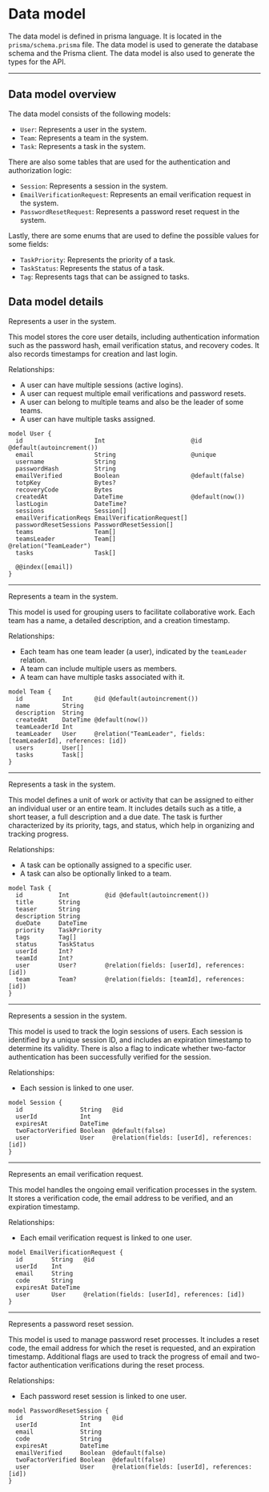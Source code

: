 # Data model

The data model is defined in prisma language. It is located in the `prisma/schema.prisma` file.
The data model is used to generate the database schema and the Prisma client.
The data model is also used to generate the types for the API.

---

## Data model overview

The data model consists of the following models:

- `User`: Represents a user in the system.
- `Team`: Represents a team in the system.
- `Task`: Represents a task in the system.

There are also some tables that are used for the authentication and authorization logic:

- `Session`: Represents a session in the system.
- `EmailVerificationRequest`: Represents an email verification request in the system.
- `PasswordResetRequest`: Represents a password reset request in the system.

Lastly, there are some enums that are used to define the possible values for some fields:

- `TaskPriority`: Represents the priority of a task.
- `TaskStatus`: Represents the status of a task.
- `Tag`: Represents tags that can be assigned to tasks.

## Data model details

Represents a user in the system.

This model stores the core user details, including authentication information such as the password hash, email
verification status, and recovery codes.
It also records timestamps for creation and last login.

Relationships:

- A user can have multiple sessions (active logins).
- A user can request multiple email verifications and password resets.
- A user can belong to multiple teams and also be the leader of some teams.
- A user can have multiple tasks assigned.

```prisma
model User {
  id                    Int                        @id @default(autoincrement())
  email                 String                     @unique
  username              String                     
  passwordHash          String                     
  emailVerified         Boolean                    @default(false)
  totpKey               Bytes?                     
  recoveryCode          Bytes                      
  createdAt             DateTime                   @default(now())
  lastLogin             DateTime?                  
  sessions              Session[]                  
  emailVerificationReqs EmailVerificationRequest[] 
  passwordResetSessions PasswordResetSession[]     
  teams                 Team[]                     
  teamsLeader           Team[]                     @relation("TeamLeader")
  tasks                 Task[]                     

  @@index([email])
}
```

---

Represents a team in the system.

This model is used for grouping users to facilitate collaborative work.
Each team has a name, a detailed description, and a creation timestamp.

Relationships:

- Each team has one team leader (a user), indicated by the `teamLeader` relation.
- A team can include multiple users as members.
- A team can have multiple tasks associated with it.

```prisma
model Team {
  id           Int      @id @default(autoincrement())
  name         String   
  description  String   
  createdAt    DateTime @default(now())
  teamLeaderId Int      
  teamLeader   User     @relation("TeamLeader", fields: [teamLeaderId], references: [id])
  users        User[]   
  tasks        Task[]   
}
```

---

Represents a task in the system.

This model defines a unit of work or activity that can be assigned to either an individual user or an entire team.
It includes details such as a title, a short teaser, a full description and a due date.
The task is further characterized by its priority, tags, and status, which help in organizing and tracking progress.

Relationships:

- A task can be optionally assigned to a specific user.
- A task can also be optionally linked to a team.

```prisma
model Task {
  id          Int          @id @default(autoincrement())
  title       String       
  teaser      String       
  description String       
  dueDate     DateTime     
  priority    TaskPriority 
  tags        Tag[]        
  status      TaskStatus   
  userId      Int?         
  teamId      Int?         
  user        User?        @relation(fields: [userId], references: [id])
  team        Team?        @relation(fields: [teamId], references: [id])
}
```

---

Represents a session in the system.

This model is used to track the login sessions of users.
Each session is identified by a unique session ID, and includes an expiration timestamp to determine its validity.
There is also a flag to indicate whether two-factor authentication has been successfully verified for the session.

Relationships:

- Each session is linked to one user.

```prisma
model Session {
  id                String   @id
  userId            Int      
  expiresAt         DateTime 
  twoFactorVerified Boolean  @default(false)
  user              User     @relation(fields: [userId], references: [id])
}
```

---

Represents an email verification request.

This model handles the ongoing email verification processes in the system.
It stores a verification code, the email address to be verified, and an expiration timestamp.

Relationships:

- Each email verification request is linked to one user.

```prisma
model EmailVerificationRequest {
  id        String   @id
  userId    Int      
  email     String   
  code      String   
  expiresAt DateTime 
  user      User     @relation(fields: [userId], references: [id])
}
```

---

Represents a password reset session.

This model is used to manage password reset processes.
It includes a reset code, the email address for which the reset is requested, and an expiration timestamp.
Additional flags are used to track the progress of email and two-factor authentication verifications during the reset
process.

Relationships:

- Each password reset session is linked to one user.

```prisma
model PasswordResetSession {
  id                String   @id
  userId            Int      
  email             String   
  code              String   
  expiresAt         DateTime 
  emailVerified     Boolean  @default(false)
  twoFactorVerified Boolean  @default(false)
  user              User     @relation(fields: [userId], references: [id])
}
```